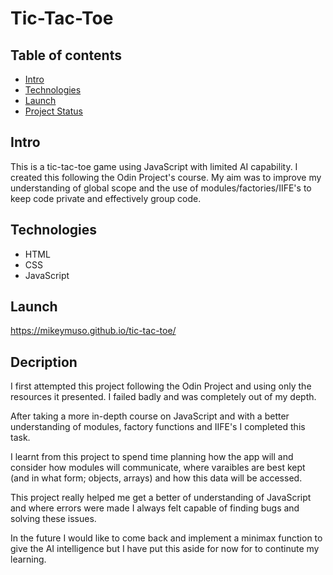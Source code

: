 # Tic-Tac-Toe

## Table of contents
* [Intro](#intro)
* [Technologies](#technologies)
* [Launch](#launch)
* [Project Status](#project-status)

## Intro

This is a tic-tac-toe game using JavaScript with limited AI capability. 
I created this following the Odin Project's course. 
My aim was to improve my understanding of global scope and the use of modules/factories/IIFE's 
to keep code private and effectively group code.

## Technologies

* HTML
* CSS
* JavaScript

## Launch 

https://mikeymuso.github.io/tic-tac-toe/

## Decription

I first attempted this project following the Odin Project and using only the resources it presented. I failed badly and was completely out of my depth.

After taking a more in-depth course on JavaScript and with a better understanding of modules, factory functions and IIFE's I completed this task. 

I learnt from this project to spend time planning how the app will and consider how modules will communicate, where varaibles are best kept (and in what form; objects, arrays) and how this data will be accessed.

This project really helped me get a better of understanding of JavaScript and where errors were made I always felt capable of finding bugs and solving these issues.

In the future I would like to come back and implement a minimax function to give the AI intelligence but I have put this aside for now for to continute my learning.

